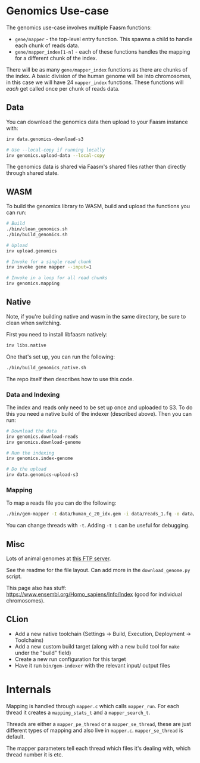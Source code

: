 # Genomics Use-case

The genomics use-case involves multiple Faasm functions:

- `gene/mapper` - the top-level entry function. This spawns a child to handle
  each chunk of reads data.
- `gene/mapper_index[1-n]` - each of these functions handles the mapping for a
  different chunk of the index.

There will be as many `gene/mapper_index` functions as there are chunks of the
index. A basic division of the human genome will be into chromosomes, in this
case we will have 24 `mapper_index` functions. These functions will _each_ get
called once per chunk of reads data.

## Data

You can download the genomics data then upload to your Faasm instance with:

```bash
inv data.genomics-download-s3

# Use --local-copy if running locally
inv genomics.upload-data --local-copy
```

The genomics data is shared via Faasm's shared files rather than directly
through shared state.

## WASM

To build the genomics library to WASM, build and upload the functions you can
run:

```bash
# Build
./bin/clean_genomics.sh
./bin/build_genomics.sh

# Upload
inv upload.genomics

# Invoke for a single read chunk
inv invoke gene mapper --input=1

# Invoke in a loop for all read chunks
inv genomics.mapping
```

## Native

Note, if you're building native and wasm in the same directory, be sure to clean
when switching.

First you need to install libfaasm natively:

```bash
inv libs.native
```

One that's set up, you can run the following:

```bash
./bin/build_genomics_native.sh
```

The repo itself then describes how to use this code.

### Data and Indexing

The index and reads only need to be set up once and uploaded to S3. To do this
you need a native build of the indexer (described above). Then you can run:

```bash
# Download the data
inv genomics.download-reads
inv genomics.download-genome

# Run the indexing
inv genomics.index-genome

# Do the upload
inv data.genomics-upload-s3
```

### Mapping

To map a reads file you can do the following:

```bash
./bin/gem-mapper -I data/human_c_20_idx.gem -i data/reads_1.fq -o data/my_output.sam
```

You can change threads with `-t`. Adding `-t 1` can be useful for debugging.

## Misc

Lots of animal genomes at [this FTP
server](ftp://ftp-trace.ncbi.nih.gov/genomes/).

See the readme for the file layout. Can add more in the `download_genome.py`
script.

This page also has stuff: https://www.ensembl.org/Homo_sapiens/Info/Index (good
for individual chromosomes).

## CLion

- Add a new native toolchain (Settings -> Build, Execution, Deployment -> Toolchains)
- Add a new custom build target (along with a new build tool for `make` under the "build" field)
- Create a new run configuration for this target
- Have it run `bin/gem-indexer` with the relevant input/ output files

# Internals

Mapping is handled through `mapper.c` which calls `mapper_run`. For each thread
it creates a `mapping_stats_t` and a `mapper_search_t`.

Threads are either a `mapper_pe_thread` or a `mapper_se_thread`, these are just
different types of mapping and also live in `mapper.c`. `mapper_se_thread` is
default.

The mapper parameters tell each thread which files it's dealing with, which
thread number it is etc.

